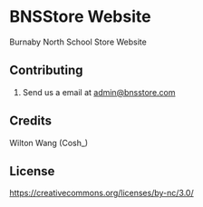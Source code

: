 # BNSStore Website
Burnaby North School Store Website

## Contributing

1. Send us a email at admin@bnsstore.com

## Credits

Wilton Wang (Cosh_)

## License

https://creativecommons.org/licenses/by-nc/3.0/
